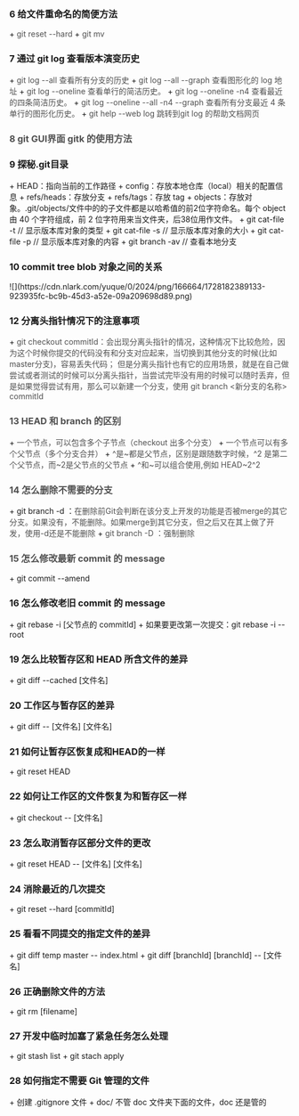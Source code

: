 <h3 id="lZPfQ">6 给文件重命名的简便方法</h3>
+ <font style="color:rgb(80, 80, 80);">git reset --hard </font>
+ <font style="color:rgb(80, 80, 80);">git mv </font>

<h3 id="RQA4K">7 通过 git log 查看版本演变历史</h3>
+ <font style="color:rgb(80, 80, 80);">git log --all 查看所有分支的历史</font>
+ <font style="color:rgb(80, 80, 80);">git log --all --graph 查看图形化的 log 地址 </font>
+ <font style="color:rgb(80, 80, 80);">git log --oneline 查看单行的简洁历史。 </font>
+ <font style="color:rgb(80, 80, 80);">git log --oneline -n4 查看最近的四条简洁历史。 </font>
+ <font style="color:rgb(80, 80, 80);">git log --oneline --all -n4 --graph 查看所有分支最近 4 条单行的图形化历史。 </font>
+ <font style="color:rgb(80, 80, 80);">git help --web log 跳转到git log 的帮助文档网页</font>

<h3 id="CuYLV"><font style="color:rgb(80, 80, 80);">8  git GUI界面 gitk 的使用方法 </font></h3>


<h3 id="oV5JB">9 探秘.git目录</h3>
+ HEAD：指向当前的工作路径
+ config：存放本地仓库（local）相关的配置信息
+ refs/heads：存放分支
+ refs/tags：存放 tag
+ objects：存放对象。.git/objects/文件中的的子文件都是以哈希值的前2位字符命名。每个 object 由 40 个字符组成，前 2 位字符用来当文件夹，后38位用作文件。	
+ git cat-file -t  // 显示版本库对象的类型
+ git cat-file -s // 显示版本库对象的大小
+ git cat-file -p // 显示版本库对象的内容
+ git branch -av // 查看本地分支

<h3 id="Fss43">10 commit tree blob 对象之间的关系</h3>
![](https://cdn.nlark.com/yuque/0/2024/png/166664/1728182389133-923935fc-bc9b-45d3-a52e-09a209698d89.png)



<h3 id="nbPQQ">12 分离头指针情况下的注意事项</h3>
+ <font style="color:rgb(80, 80, 80);">git checkout commitId：会出现分离头指针的情况，这种情况下比较危险，因为这个时候你提交的代码没有和分支对应起来，当切换到其他分支的时候(比如master分支)，容易丢失代码； 但是分离头指针也有它的应用场景，就是在自己做尝试或者测试的时候可以分离头指针，当尝试完毕没有用的时候可以随时丢弃，但是如果觉得尝试有用，那么可以新建一个分支，使用 git branch <新分支的名称> commitId</font>

<h3 id="iHyIA"><font style="color:rgb(80, 80, 80);">13 HEAD 和 branch 的区别</font></h3>
+ <font style="color:rgb(80, 80, 80);">一个节点，可以包含多个子节点（checkout 出多个分支） </font>
+ <font style="color:rgb(80, 80, 80);">一个节点可以有多个父节点（多个分支合并） </font>
+ <font style="color:rgb(80, 80, 80);">^是~都是父节点，区别是跟随数字时候，^2 是第二个父节点，而~2是父节点的父节点</font>
+ <font style="color:rgb(80, 80, 80);"> ^和~可以组合使用,例如 HEAD~2^2</font>

<font style="color:rgb(80, 80, 80);"> </font>

<h3 id="k6vAG"><font style="color:rgb(80, 80, 80);">14 怎么删除不需要的分支</font></h3>
+ git branch -d ：<font style="color:rgb(80, 80, 80);">在删除前Git会判断在该分支上开发的功能是否被merge的其它分支。如果没有，不能删除。如果merge到其它分支，但之后又在其上做了开发，使用-d还是不能删除</font>
+ <font style="color:rgb(80, 80, 80);">git branch -D ：强制删除</font>

<font style="color:rgb(80, 80, 80);"></font>

<h3 id="Ndlno"><font style="color:rgb(80, 80, 80);">15 怎么修改最新 commit 的 message</font></h3>
+ git commit --amend 

<h3 id="CArFx">16 怎么修改老旧 commit 的 message</h3>
+ git rebase -i [父节点的 commitId]   
+ 如果要更改第一次提交：git rebase -i --root 



<h3 id="nwOpk">19 怎么比较暂存区和 HEAD 所含文件的差异</h3>
+ git diff --cached [文件名]



<h3 id="WSw8y">20 工作区与暂存区的差异</h3>
+ git diff -- [文件名] [文件名] 



<h3 id="CKGjU">21 如何让暂存区恢复成和HEAD的一样</h3>
+ git reset HEAD 



<h3 id="MOhqM">22 如何让工作区的文件恢复为和暂存区一样</h3>
+ git checkout -- [文件名]



<h3 id="hkLCq">23 怎么取消暂存区部分文件的更改</h3>
+ git reset HEAD -- [文件名] [文件名]



<h3 id="EWBfD">24 消除最近的几次提交</h3>
+ git reset --hard [commitId] 

<h3 id="b5YKv">25 看看不同提交的指定文件的差异</h3>
+ git diff temp master -- index.html
+ git diff [branchId] [branchId] -- [文件名]



<h3 id="gTYCa">26 正确删除文件的方法</h3>
+ git rm [filename]



<h3 id="MDCCW">27 开发中临时加塞了紧急任务怎么处理</h3>
+ git stash list
+ git stach apply

<h3 id="VYMT6">28 如何指定不需要 Git 管理的文件</h3>
+ 创建 .gitignore 文件
+ doc/ 不管 doc 文件夹下面的文件，doc 还是管的

